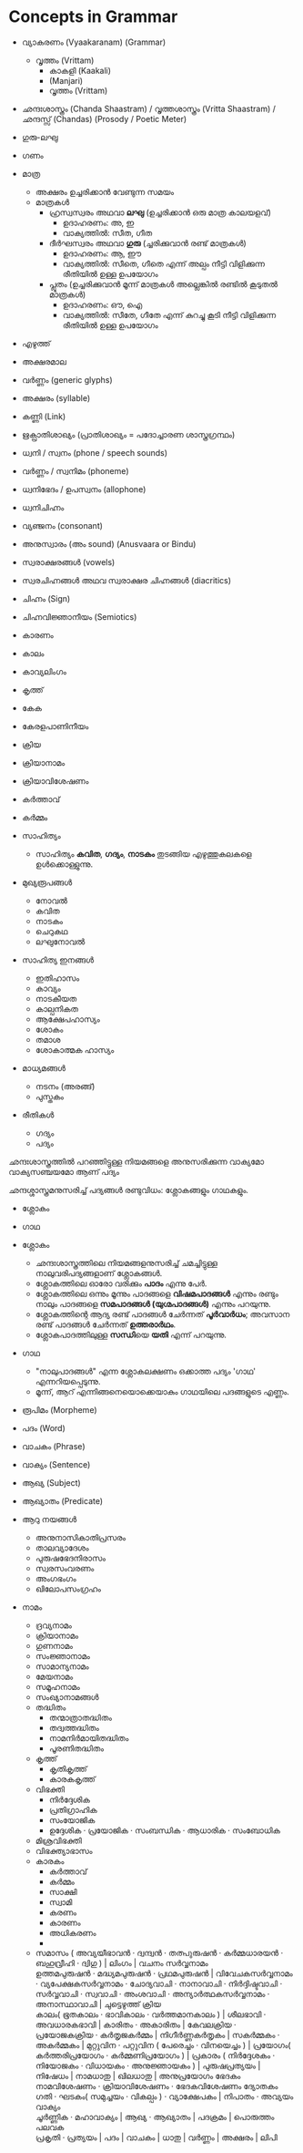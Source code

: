 # Concepts in Grammar
- വ്യാകരണം (Vyaakaranam) (Grammar)
	- വൃത്തം (Vrittam)
		- കാകളി (Kaakali)
		-  (Manjari)
		- വൃത്തം (Vrittam)


- ഛന്ദഃശാസ്ത്രം (Chanda Shaastram) / വൃത്തശാസ്ത്രം (Vritta Shaastram) /  ഛന്ദസ്സ് (Chandas) (Prosody / Poetic Meter)


- ഗുരു-ലഘു
- ഗണം
- മാത്ര
	- അക്ഷരം ഉച്ചരിക്കാൻ വേണ്ടുന്ന സമയം
	- മാത്രകൾ
		- ഹ്രസ്വസ്വരം അഥവാ **ലഘു** (ഉച്ചരിക്കാൻ ഒരു മാത്ര കാലയളവ്)
			- ഉദാഹരണം: അ, ഇ
			- വാക്യത്തിൽ: സീത, ഗീത 
		- ദീർഘസ്വരം അഥവാ **ഗുരു** (ച്ചരിക്കുവാൻ രണ്ട് മാത്രകൾ)
			- ഉദാഹരണം: ആ, ഈ
			- വാക്യത്തിൽ: സീതെ, ഗീതെ എന്ന് അല്പം നീട്ടി വിളിക്കുന്ന രീതിയിൽ ഉള്ള ഉപയോഗം 
		- പ്ലൂതം (ഉച്ചരിക്കുവാൻ മൂന്ന് മാത്രകൾ അല്ലെങ്കിൽ രണ്ടിൽ കൂടുതൽ മാത്രകൾ)
			- ഉദാഹരണം: ഔ, ഐ
			- വാക്യത്തിൽ: സീതേ, ഗീതേ എന്ന് കുറച്ചു കൂടി നീട്ടി വിളിക്കുന്ന രീതിയിൽ ഉള്ള ഉപയോഗം 


- എഴുത്ത്
- അക്ഷരമാല
- വർണ്ണം (generic glyphs)
- അക്ഷരം (syllable)
- കണ്ണി (Link)

- ഋക്പ്രാതിശാഖ്യം (പ്രാതിശാഖ്യം = പദോച്ചാരണ ശാസ്ത്രഗ്രന്ഥം)

- ധ്വനി / സ്വനം (phone / speech sounds)
- വർണ്ണം / സ്വനിമം (phoneme)
- ധ്വനിഭേദം / ഉപസ്വനം (allophone)
- ധ്വനിചിഹ്നം
- വ്യഞ്ജനം (consonant)
- അനുസ്വാരം (അം sound) (Anusvaara or Bindu)
- സ്വരാക്ഷരങ്ങൾ (vowels)
- സ്വരചിഹ്നങ്ങൾ അഥവ സ്വരാക്ഷര ചിഹ്നങ്ങൾ (diacritics)

- ചിഹ്നം (Sign)
- ചിഹ്നവിജ്ഞാനീയം (Semiotics)

- കാരണം
- കാലം
- കാവ്യലിംഗം
- കൃത്ത്
- കേക
- കേരളപാണിനീയം
- ക്രിയ
- ക്രിയാനാമം
- ക്രിയാവിശേഷണം
- കർത്താവ്
- കർമ്മം

- സാഹിത്യം
	- സാഹിത്യം **കവിത**, **ഗദ്യം**, **നാടകം** തുടങ്ങിയ എഴുത്തുകലകളെ ഉൾക്കൊള്ളുന്നു.


- മുഖ്യരൂപങ്ങൾ
	- നോവൽ
	- കവിത
	- നാടകം
	- ചെറുകഥ
	- ലഘുനോവൽ


- സാഹിത്യ ഇനങ്ങൾ
	- ഇതിഹാസം
	- കാവ്യം
	- നാടകീയത
	- കാല്പനികത
	- ആക്ഷേപഹാസ്യം
	- ശോകം
	- തമാശ
	- ശോകാത്മക ഹാസ്യം

- മാധ്യമങ്ങൾ
	- നടനം (അരങ്ങ്)
	- പുസ്തകം

- രീതികൾ
	- ഗദ്യം
	- പദ്യം 

ഛന്ദഃശാസ്ത്രത്തിൽ പറഞ്ഞിട്ടുള്ള നിയമങ്ങളെ അനുസരിക്കുന്ന വാക്യമോ വാക്യസഞ്ചയമോ ആണ് പദ്യം


ഛന്ദശ്ശാസ്ത്രമനുസരിച്ച് പദ്യങ്ങൾ രണ്ടുവിധം: ശ്ലോകങ്ങളും ഗാഥകളും.
- ശ്ലോകം
- ഗാഥ

- ശ്ലോകം
	- ഛന്ദഃശാസ്ത്രത്തിലെ നിയമങ്ങളനുസരിച്ച് ചമച്ചിട്ടുള്ള നാലുവരിപദ്യങ്ങളാണ് ശ്ലോകങ്ങൾ.
	- ശ്ലോകത്തിലെ ഓരോ വരിക്കും **പാദം** എന്നു പേർ.
	- ശ്ലോകത്തിലെ ഒന്നും മൂന്നും പാദങ്ങളെ **വിഷമപാദങ്ങൾ** എന്നും രണ്ടും നാലും പാദങ്ങളെ **സമപാദങ്ങൾ (യുഗ്മപാദങ്ങൾ)** എന്നും പറയുന്നു.
	- ശ്ലോകത്തിന്റെ ആദ്യ രണ്ട് പാദങ്ങൾ ചേർന്നത് **പൂർവാർധം**; അവസാന രണ്ട് പാദങ്ങൾ ചേർന്നത് **ഉത്തരാർഥം**.
	- ശ്ലോകപാദത്തിലുള്ള **സന്ധി**യെ **യതി** എന്ന് പറയുന്നു. 

- ഗാഥ
	- "നാലുപാദങ്ങൾ" എന്ന ശ്ലോകലക്ഷണം ഒക്കാത്ത പദ്യം 'ഗാഥ' എന്നറിയപ്പെടുന്നു.
	- മൂന്ന്, ആറ് എന്നിങ്ങനെയൊക്കെയാകും ഗാഥയിലെ പദങ്ങളുടെ എണ്ണം.


- രൂപിമം (Morpheme)
- പദം (Word)
- വാചകം (Phrase)
- വാക്യം (Sentence)
- ആഖ്യ (Subject)
- ആഖ്യാതം (Predicate)



- ആറു നയങ്ങൾ
	- അനുനാസികാതിപ്രസരം
	- താലവ്യാദേശം
	- പുരുഷഭേദനിരാസം
	- സ്വരസംവരണം
	- അംഗഭംഗം
	- ഖിലോപസംഗ്രഹം
- നാമം
	- ദ്രവ്യനാമം
	- ക്രിയാനാമം
	- ഗുണനാമം
	- സംജ്ഞാനാമം
	- സാമാന്യനാമം
	- മേയനാമം
	- സമൂഹനാമം
	- സംഖ്യാനാമങ്ങൾ
	- തദ്ധിതം
		- തന്മാത്രാതദ്ധിതം
		- തദ്വത്തദ്ധിതം
		- നാമനിർമായിതദ്ധിതം
		- പൂരണിതദ്ധിതം
	- കൃത്ത്
		- കൃതികൃത്ത്
		- കാരകകൃത്ത് 
	- വിഭക്തി
		- നിർദ്ദേശിക
		- പ്രതിഗ്രാഹിക
		- സംയോജിക‌
		- ഉദ്ദേശിക  · പ്രയോജിക  · സംബന്ധിക  · ആധാരിക  · സംബോധിക 
	- മിശ്രവിഭക്തി
	- വിഭക്ത്യാഭാസം
	- കാരകം
		- കർത്താവ് 
		- കർമ്മം
		- സാക്ഷി‌
		- സ്വാമി
		- കരണം
		- കാരണം
		- അധികരണം
		- 
	- സമാസം ( അവ്യയീഭാവൻ  · ദ്വന്ദ്വൻ  · തത്പുരുഷൻ  · കർമ്മധാരയൻ  · ബഹുവ്രീഹി  · ദ്വിഗു ) | ലിംഗം | വചനം
സർവ്വനാമം	
ഉത്തമപുരുഷൻ  · മദ്ധ്യമപുരുഷൻ  · പ്രഥമപുരുഷൻ‌ | വിവേചകസർവ്വനാമം  · വ്യപേക്ഷകസർവ്വനാമം  · ചോദ്യവാചി  · നാനാവാചി  · നിർദ്ദിഷ്ടവാചി  · സർവ്വവാചി  · സ്വവാചി  · അംശവാചി  · അന്യാർത്ഥകസർവ്വനാമം  · അനാസ്ഥാവാചി | ചുട്ടെഴുത്ത്
ക്രിയ‍	
കാലം( ഭൂതകാലം · ഭാവികാലം  · വർത്തമാനകാലം ) | ശീലഭാവി  · അവധാരകഭാവി | കാരിതം  · അകാരിതം | കേവലക്രിയ  · പ്രയോജകക്രിയ  · കർതൃജകർമ്മം | നിഗീർണ്ണകർതൃകം | സകർമ്മകം  · അകർമ്മകം | മുറ്റുവിന  · പറ്റുവിന ( പേരെച്ചം  · വിനയെച്ചം ) | പ്രയോഗം( കർത്തരിപ്രയോഗം  · കർമ്മണിപ്രയോഗം ) | പ്രകാരം ( നിർദ്ദേശകം  · നിയോജകം  · വിധായകം · അനുജ്ഞായകം ) | പുരുഷപ്രത്യയം | നിഷേധം | നാമധാതു | ഖിലധാതു | അനുപ്രയോഗം
ഭേദകം	
നാമവിശേഷണം  · ക്രിയാവിശേഷണം  · ഭേദകവിശേഷണം
ദ്യോതകം	
ഗതി · ഘടകം( സമുച്ചയം  · വികല്പം )  · വ്യാക്ഷേപകം | നിപാതം  · അവ്യയം
വാക്യം	
ചൂർണ്ണിക  · മഹാവാക്യം | ആഖ്യ  · ആഖ്യാതം | പദക്രമം | പൊരുത്തം
പലവക	
പ്രകൃതി  · പ്രത്യയം | പദം | വാചകം | ധാതു | വർണ്ണം | അക്ഷരം | ലിപി
